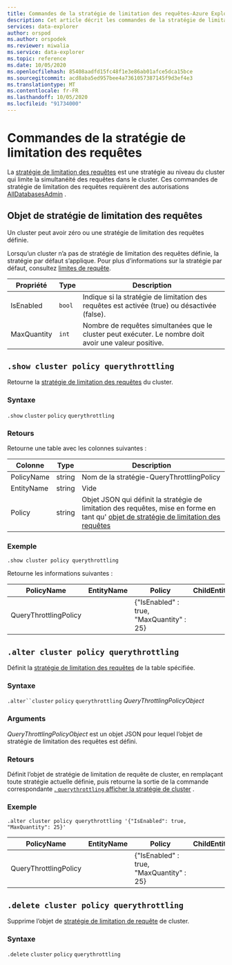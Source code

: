 ```yaml
---
title: Commandes de la stratégie de limitation des requêtes-Azure Explorateur de données
description: Cet article décrit les commandes de la stratégie de limitation des requêtes dans Azure Explorateur de données
services: data-explorer
author: orspod
ms.author: orspodek
ms.reviewer: miwalia
ms.service: data-explorer
ms.topic: reference
ms.date: 10/05/2020
ms.openlocfilehash: 85408aadfd15fc48f1e3e86ab01afce5dca15bce
ms.sourcegitcommit: acd8aba5ed957bee4a7361057387145f9d3ef4e3
ms.translationtype: MT
ms.contentlocale: fr-FR
ms.lasthandoff: 10/05/2020
ms.locfileid: "91734000"
---
```

# <a name="query-throttling-policy-commands"></a>Commandes de la stratégie de limitation des requêtes

La [stratégie de limitation des requêtes](query-throttling-policy.md) est une stratégie au niveau du cluster qui limite la simultanéité des requêtes dans le cluster. Ces commandes de stratégie de limitation des requêtes requièrent des autorisations [AllDatabasesAdmin](../management/access-control/role-based-authorization.md) .

## <a name="query-throttling-policy-object"></a>Objet de stratégie de limitation des requêtes

Un cluster peut avoir zéro ou une stratégie de limitation des requêtes définie.

Lorsqu’un cluster n’a pas de stratégie de limitation des requêtes définie, la stratégie par défaut s’applique. Pour plus d’informations sur la stratégie par défaut, consultez [limites de requête](../concepts/querylimits.md).

|Propriété  |Type    |Description                                                       |
|----------|--------|------------------------------------------------------------------|
|IsEnabled |`bool`  |Indique si la stratégie de limitation des requêtes est activée (true) ou désactivée (false).     |
|MaxQuantity|`int`|Nombre de requêtes simultanées que le cluster peut exécuter. Le nombre doit avoir une valeur positive. |

## `.show cluster policy querythrottling`

Retourne la [stratégie de limitation des requêtes](query-throttling-policy.md) du cluster.

### <a name="syntax"></a>Syntaxe

`.show` `cluster` `policy` `querythrottling`

### <a name="returns"></a>Retours

Retourne une table avec les colonnes suivantes :

|Colonne    |Type    |Description
|---|---|---
|PolicyName| string |Nom de la stratégie-QueryThrottlingPolicy
|EntityName| string |Vide
|Policy    | string |Objet JSON qui définit la stratégie de limitation des requêtes, mise en forme en tant qu' [objet de stratégie de limitation des requêtes](#query-throttling-policy-object)

### <a name="example"></a>Exemple

<!-- csl -->
```
.show cluster policy querythrottling 
```

Retourne les informations suivantes :

|PolicyName|EntityName|Policy|ChildEntities|EntityType|
|---|---|---|---|---|
|QueryThrottlingPolicy||{"IsEnabled" : true, "MaxQuantity" : 25}

## `.alter cluster policy querythrottling`

Définit la [stratégie de limitation des requêtes](query-throttling-policy.md) de la table spécifiée. 

### <a name="syntax"></a>Syntaxe

`.alter``cluster` `policy` `querythrottling` *QueryThrottlingPolicyObject*

### <a name="arguments"></a>Arguments

*QueryThrottlingPolicyObject* est un objet JSON pour lequel l’objet de stratégie de limitation des requêtes est défini.

### <a name="returns"></a>Retours

Définit l’objet de stratégie de limitation de requête de cluster, en remplaçant toute stratégie actuelle définie, puis retourne la sortie de la commande correspondante [. `querythrottling` afficher la stratégie de cluster](#show-cluster-policy-querythrottling) .

### <a name="example"></a>Exemple

<!-- csl -->
```
.alter cluster policy querythrottling '{"IsEnabled": true, "MaxQuantity": 25}'
```

|PolicyName|EntityName|Policy|ChildEntities|EntityType|
|---|---|---|---|---|
|QueryThrottlingPolicy||{"IsEnabled" : true, "MaxQuantity" : 25}

## `.delete cluster policy querythrottling`

Supprime l’objet de [stratégie de limitation de requête](query-throttling-policy.md) de cluster.

### <a name="syntax"></a>Syntaxe

`.delete` `cluster` `policy` `querythrottling`
